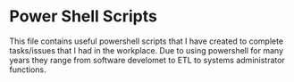 # Power Shell Scripts
This file contains useful powershell scripts that I have created to complete tasks/issues that I had in the workplace. Due to using powershell for many years they range from software develomet to ETL to systems administrator functions. 
